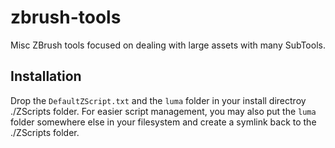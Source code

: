 # zbrush-tools
Misc ZBrush tools focused on dealing with large assets with many SubTools.

Installation
-----------
Drop the `DefaultZScript.txt` and the `luma` folder in your install directroy ./ZScripts folder. For easier script management, you may also put the `luma` folder somewhere else in your filesystem and create a symlink back to the ./ZScripts folder.
